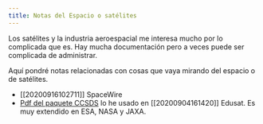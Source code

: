 ```yaml
---
title: Notas del Espacio o satélites
---
```


Los satélites y la industria aeroespacial me interesa mucho por lo complicada que es. Hay mucha documentación pero a veces puede ser complicada de administrar.

Aquí pondré notas relacionadas con cosas que vaya mirando del espacio o de satélites.

* [[20200916102711]] SpaceWire
* [Pdf del paquete CCSDS](https://public.ccsds.org/Pubs/133x0b2.pdf) lo he usado en [[20200904161420]] Edusat. Es muy extendido en ESA, NASA y JAXA.